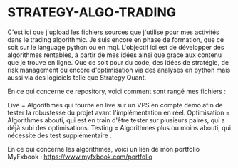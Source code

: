 # STRATEGY-ALGO-TRADING

C'est ici que j'upload les fichiers sources que j'utilise pour mes activités dans le trading algorithmic. Je suis encore en phase de formation, que ce soit sur le language python ou en mql. 
L'objectif ici est de développer des algorithmes rentables, à partir de mes idées ainsi que grace aux contenu que je trouve en ligne. Que ce soit pour du code, des idées de stratégie, de risk management ou encore d'optimisation via des analyses en python mais aussi via des logiciels telle que Strategy Quant. 

En ce qui concerne ce repository, voici comment sont rangé mes fichiers : 

Live = Algorithmes qui tourne en live sur un VPS en compte démo afin de tester la robustesse du projet avant l'implémentation en réel. 
Optimisation = Algorithmes abouti, qui est en train d'être tester sur plusieurs paires, qui a déjà subi des optimisations. 
Testing = Algorithmes plus ou moins abouti, qui nécessite des test supplémentaire .

En ce qui concerne les algorithmes, voici un lien de mon portfolio MyFxbook : https://www.myfxbook.com/portfolio

